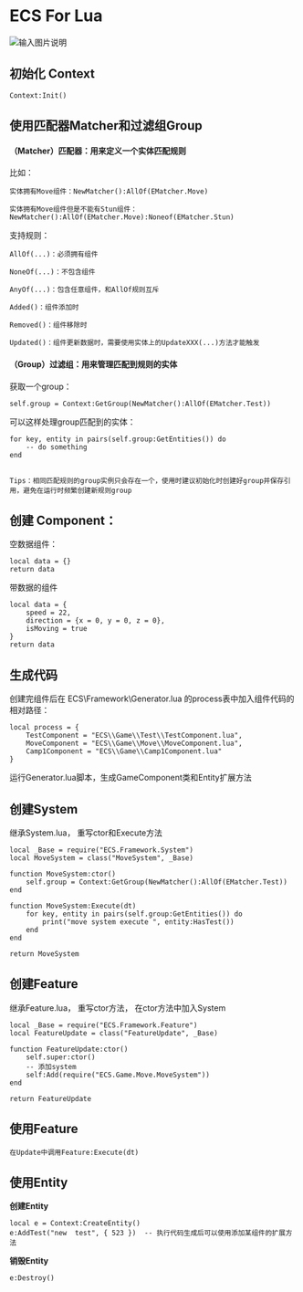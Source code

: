 # ECS For Lua

![输入图片说明](https://foruda.gitee.com/images/1685002685471243675/ea7d602a_5549484.png "GSZ6)J0]NG`({ARVYHKY412.png")

## 初始化 Context

```
Context:Init()
```

## 使用匹配器Matcher和过滤组Group

#### （Matcher）匹配器：用来定义一个实体匹配规则

比如：

    实体拥有Move组件：NewMatcher():AllOf(EMatcher.Move)

    实体拥有Move组件但是不能有Stun组件：NewMatcher():AllOf(EMatcher.Move):Noneof(EMatcher.Stun)

支持规则：

    AllOf(...)：必须拥有组件

    NoneOf(...)：不包含组件
    
    AnyOf(...)：包含任意组件，和AllOf规则互斥

    Added()：组件添加时

    Removed()：组件移除时

    Updated()：组件更新数据时，需要使用实体上的UpdateXXX(...)方法才能触发

#### （Group）过滤组：用来管理匹配到规则的实体

获取一个group：

```
self.group = Context:GetGroup(NewMatcher():AllOf(EMatcher.Test))
```

可以这样处理group匹配到的实体：

```
for key, entity in pairs(self.group:GetEntities()) do
    -- do something
end
```


```

Tips：相同匹配规则的group实例只会存在一个，使用时建议初始化时创建好group并保存引用，避免在运行时频繁创建新规则group

```

## 创建 Component：

空数据组件：
```
local data = {}
return data
```

带数据的组件

```
local data = {
    speed = 22,
    direction = {x = 0, y = 0, z = 0},
    isMoving = true
}
return data
```


## 生成代码

创建完组件后在 ECS\Framework\Generator.lua 的process表中加入组件代码的相对路径：

```
local process = {
    TestComponent = "ECS\\Game\\Test\\TestComponent.lua",
    MoveComponent = "ECS\\Game\\Move\\MoveComponent.lua",
    Camp1Component = "ECS\\Game\\Camp1Component.lua"
}
```

运行Generator.lua脚本，生成GameComponent类和Entity扩展方法

## 创建System

继承System.lua，
重写ctor和Execute方法


```
local _Base = require("ECS.Framework.System")
local MoveSystem = class("MoveSystem", _Base)

function MoveSystem:ctor()
    self.group = Context:GetGroup(NewMatcher():AllOf(EMatcher.Test))
end

function MoveSystem:Execute(dt)
    for key, entity in pairs(self.group:GetEntities()) do
        print("move system execute ", entity:HasTest())
    end
end

return MoveSystem

```

## 创建Feature

继承Feature.lua，
重写ctor方法，
在ctor方法中加入System

```
local _Base = require("ECS.Framework.Feature")
local FeatureUpdate = class("FeatureUpdate", _Base)

function FeatureUpdate:ctor()
    self.super:ctor()
    -- 添加system
    self:Add(require("ECS.Game.Move.MoveSystem"))
end

return FeatureUpdate
```

## 使用Feature

    在Update中调用Feature:Execute(dt)

## 使用Entity

**创建Entity**

```
local e = Context:CreateEntity()
e:AddTest("new  test", { 523 })  -- 执行代码生成后可以使用添加某组件的扩展方法
```

**销毁Entity**


```
e:Destroy()
```



